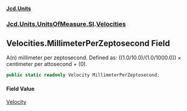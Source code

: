 #### [Jcd.Units](index.md 'index')
### [Jcd.Units.UnitsOfMeasure.SI](Jcd.Units.UnitsOfMeasure.SI.md 'Jcd.Units.UnitsOfMeasure.SI').[Velocities](Velocities.md 'Jcd.Units.UnitsOfMeasure.SI.Velocities')

## Velocities.MillimeterPerZeptosecond Field

A(n) millimeter per zeptosecond. Defined as: ((1.0/10.0)/(1.0/1000.0)) × centimeter per attosecond + (0).

```csharp
public static readonly Velocity MillimeterPerZeptosecond;
```

#### Field Value
[Velocity](Velocity.md 'Jcd.Units.UnitTypes.Velocity')